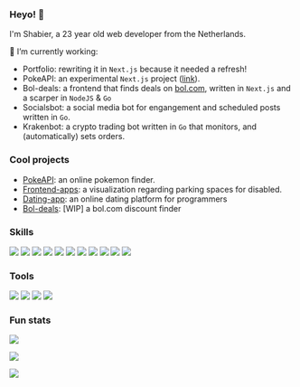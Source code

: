 ### Heyo! 👋
I'm Shabier, a 23 year old web developer from the Netherlands.

🔭 I’m currently working:
  - Portfolio: rewriting it in `Next.js` because it needed a refresh!
  - PokeAPI: an experimental `Next.js` project ([link](https://pokeapi-git-master.sjagoori.vercel.app/)).
  - Bol-deals: a frontend that finds deals on [bol.com](https://bol.com), written in `Next.js` and a scarper in `NodeJS` & `Go`
  - Socialsbot: a social media bot for engangement and scheduled posts written in `Go`.
  - Krakenbot: a crypto trading bot written in `Go` that monitors, and (automatically) sets orders.

### Cool projects
* [PokeAPI](https://pokeapi-git-master.sjagoori.vercel.app/): an online pokemon finder.
* [Frontend-apps](https://frontend-apps.vercel.app/): a visualization regarding parking spaces for disabled.
* [Dating-app](https://github.com/sjagoori/dating-app): an online dating platform for programmers
* [Bol-deals](https://bol-com-git-master.sjagoori.vercel.app/): [WIP] a bol.com discount finder

### Skills
<img 
  src="https://img.shields.io/badge/HTML5-E34F26?style=for-the-badge&logo=html5&logoColor=white" 
/>
<img 
  src="https://img.shields.io/badge/CSS3-1572B6?style=for-the-badge&logo=css3&logoColor=white" 
/>
<img 
  src="https://img.shields.io/badge/JavaScript-323330?style=for-the-badge&logo=javascript&logoColor=F7DF1E" 
/>
<img 
  src="https://img.shields.io/badge/Node.js-333333?style=for-the-badge&logo=node.js&logoColor=76AD64" 
/>
<img 
  src="https://img.shields.io/badge/Express.js-259DFF?style=for-the-badge&logo=Javascript&logoColor=353535" 
/>
<img 
  src="https://img.shields.io/badge/Vue.js-41B883?style=for-the-badge&logo=vue.js&logoColor=35495E" 
/>
<img 
  src="https://img.shields.io/badge/React.js-1a1a1a?style=for-the-badge&logo=react&logoColor=ffcc00" 
/>
<img 
  src="https://img.shields.io/badge/Next.js-000000?style=for-the-badge&logo=react&logoColor=FFFFFF" 
/>
<img 
  src="https://img.shields.io/badge/D3.js-FD9038?style=for-the-badge&logo=D3&logoColor=FFFFFF" 
/>
<img 
  src="https://img.shields.io/badge/Markdown-000000?style=for-the-badge&logo=markdown&logoColor=white" 
/>
<img 
  src="https://img.shields.io/badge/Golang-1a1a1a?style=for-the-badge&logo=go&logoColor=00ACD7" 
/>

### Tools
<img 
  src="https://img.shields.io/badge/Windows-1a1a1a?style=for-the-badge&logo=windows&logoColor=00A8E8" 
/>
<img 
  src="https://img.shields.io/badge/MacOS-1a1a1a?style=for-the-badge&logo=apple&logoColor=585858" 
/>
<img
  src="https://img.shields.io/badge/VSCode-0074B5?style=for-the-badge&logo=Visual%20Studio%20Code&logoColor=FFFFFF"
/>
<img
  src="https://img.shields.io/badge/Git-F05032?style=for-the-badge&logo=Git&logoColor=white"
/>

### Fun stats
![](https://github-readme-stats.vercel.app/api?username=sjagoori&show_icons=true)

![](https://github-readme-stats.anuraghazra1.vercel.app/api/top-langs/?username=sjagoori&layout=compact)

![](https://visitor-badge.laobi.icu/badge?page_id=sjagoori.sjagoori)

<!--START_SECTION:waka-->


<!--END_SECTION:waka-->

<!--
**sjagoori/sjagoori** is a ✨ _special_ ✨ repository because its `README.md` (this file) appears on your GitHub profile.

Here are some ideas to get you started:

- 🔭 I’m currently working on ...
- 🌱 I’m currently learning ...
- 👯 I’m looking to collaborate on ...
- 🤔 I’m looking for help with ...
- 💬 Ask me about ...
- 📫 How to reach me: ...
- 😄 Pronouns: ...
- ⚡ Fun fact: ...
-->
